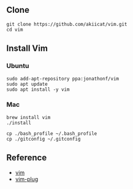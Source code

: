 
## Clone

```shell
git clone https://github.com/akiicat/vim.git
cd vim
```

## Install Vim

### Ubuntu

```shell
sudo add-apt-repository ppa:jonathonf/vim
sudo apt update
sudo apt install -y vim
```

### Mac

```shell
brew install vim
./install
```

```shell
cp ./bash_profile ~/.bash_profile
cp ./gitconfig ~/.gitconfig
```

## Reference

- [vim](https://github.com/vim/vim)
- [vim-plug](https://github.com/junegunn/vim-plug)
